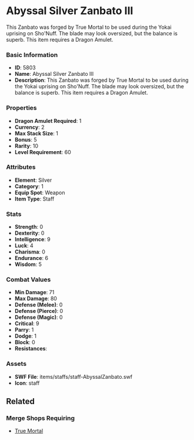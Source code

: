 # Abyssal Silver Zanbato III

This Zanbato was forged by True Mortal to be used during the Yokai uprising on Sho'Nuff. The blade may look oversized, but the balance is superb. This item requires a Dragon Amulet.

### Basic Information

- **ID**: 5803
- **Name**: Abyssal Silver Zanbato III
- **Description**: This Zanbato was forged by True Mortal to be used during the Yokai uprising on Sho&#039;Nuff. The blade may look oversized, but the balance is superb. This item requires a Dragon Amulet.

### Properties

- **Dragon Amulet Required**: 1
- **Currency**: 2
- **Max Stack Size**: 1
- **Bonus**: 5
- **Rarity**: 10
- **Level Requirement**: 60

### Attributes

- **Element**: Silver
- **Category**: 1
- **Equip Spot**: Weapon
- **Item Type**: Staff

### Stats

- **Strength**: 0
- **Dexterity**: 0
- **Intelligence**: 9
- **Luck**: 4
- **Charisma**: 0
- **Endurance**: 6
- **Wisdom**: 5

### Combat Values

- **Min Damage**: 71
- **Max Damage**: 80
- **Defense (Melee)**: 0
- **Defense (Pierce)**: 0
- **Defense (Magic)**: 0
- **Critical**: 9
- **Parry**: 1
- **Dodge**: 1
- **Block**: 0
- **Resistances**: 

### Assets

- **SWF File**: items/staffs/staff-AbyssalZanbato.swf
- **Icon**: staff

## Related

### Merge Shops Requiring

- [True Mortal](../merge-shops/93-true-mortal.md)

